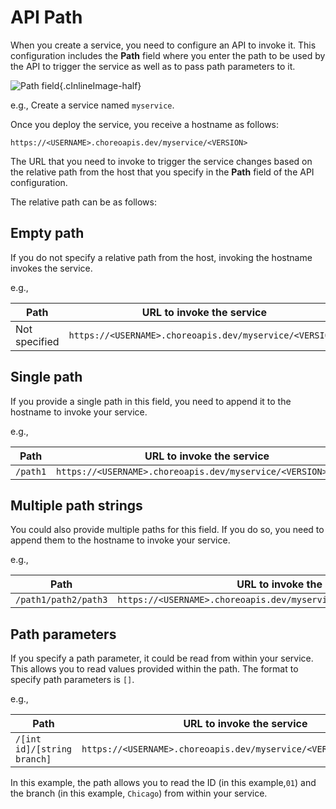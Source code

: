 # API Path

When you create a service, you need to configure an API to invoke it. This configuration includes the **Path** field where you enter the path to be used by the API to trigger the service as well as to pass path parameters to it.

![Path field](../assets/img/references/path/path-field.png){.cInlineImage-half}

e.g., Create a service named `myservice`.

Once you deploy the service, you receive a hostname as follows:

```
https://<USERNAME>.choreoapis.dev/myservice/<VERSION>
```

The URL that you need to invoke to trigger the service changes based on the relative path from the host that you specify in the **Path** field of the API configuration.

The relative path can be as follows:

## Empty path

If you do not specify a relative path from the host, invoking the hostname invokes the service.

e.g.,

| **Path**      | **URL to invoke the service**                           |
|---------------|---------------------------------------------------------|
| Not specified | `https://<USERNAME>.choreoapis.dev/myservice/<VERSION>` |

## Single path

If you provide a single path in this field, you need to append it to the hostname to invoke your service.

e.g.,

| **Path**  | **URL to invoke the service**                                 |
|-----------|---------------------------------------------------------------|
| `/path1`  | `https://<USERNAME>.choreoapis.dev/myservice/<VERSION>/path1` |

## Multiple path strings

You could also provide multiple paths for this field. If you do so, you need to append them to the hostname to invoke your service.

e.g.,

| **Path**             | **URL to invoke the service**                                             |
|----------------------|---------------------------------------------------------------------------|
| `/path1/path2/path3` | `https://<USERNAME>.choreoapis.dev/myservice/<VERSION>/path1/path2/path3` |

## Path parameters

If you specify a path parameter, it could be read from within your service. This allows you to read values provided within the path. The format to specify path parameters is `[]`.

e.g.,

| **Path**                    | **URL to invoke the service**                                      |
|-----------------------------|--------------------------------------------------------------------|
| `/[int id]/[string branch]` | `https://<USERNAME>.choreoapis.dev/myservice/<VERSION>/01/Chicago` |

In this example, the path allows you to read the ID (in this example,`01`) and the branch (in this example, `Chicago`) from within your service.
